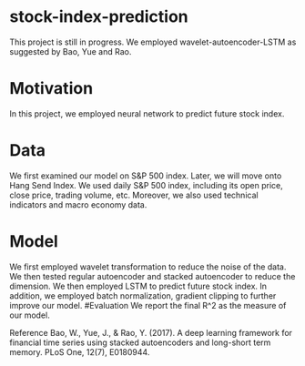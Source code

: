 # stock-index-prediction
This project is still in progress. We employed wavelet-autoencoder-LSTM as suggested by Bao, Yue and Rao.
# Motivation
In this project, we employed neural network to predict future stock index.
# Data 
We first examined our model on S&P 500 index. Later, we will move onto Hang Send Index.
We used daily S&P 500 index, including its open price, close price, trading volume, etc.
Moreover, we also used technical indicators and macro economy data.
# Model
We first employed wavelet transformation to reduce the noise of the data.
We then tested regular autoencoder and stacked autoencoder to reduce the dimension.
We then employed LSTM to predict future stock index.
In addition, we employed batch normalization, gradient clipping to further improve our model.
#Evaluation
We report the final R^2 as the measure of our model.

Reference
Bao, W., Yue, J., & Rao, Y. (2017). A deep learning framework for financial time series using stacked autoencoders and long-short term memory. PLoS One, 12(7), E0180944.
